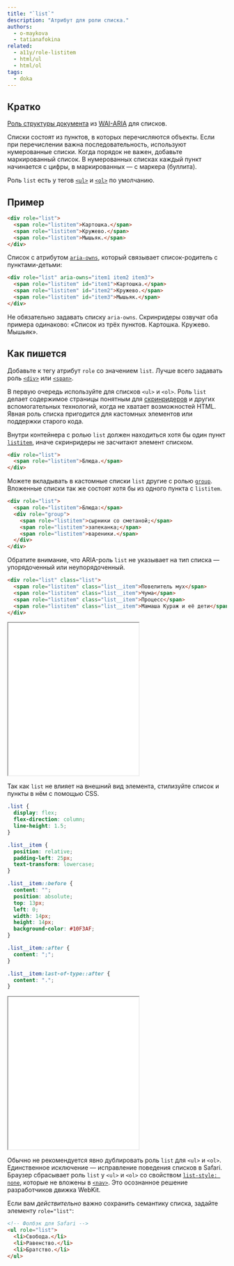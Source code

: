 ```yaml
---
title: "`list`"
description: "Атрибут для роли списка."
authors:
  - o-maykova
  - tatianafokina
related:
  - a11y/role-listitem
  - html/ul
  - html/ol
tags:
  - doka
---
```


## Кратко

[Роль структуры документа](/a11y/aria-roles/#roli-struktury-dokumenta) из [WAI-ARIA](/a11y/aria-intro/#specifikaciya) для списков.

Списки состоят из пунктов, в которых перечисляются объекты. Если при перечислении важна последовательность, используют нумерованные списки. Когда порядок не важен, добавьте маркированный список. В нумерованных списках каждый пункт начинается с цифры, в маркированных — с маркера (буллита).

Роль `list` есть у тегов [`<ul>`](/html/ul/) и [`<ol>`](/html/ol/) по умолчанию.

## Пример

```html
<div role="list">
  <span role="listitem">Картошка.</span>
  <span role="listitem">Кружево.</span>
  <span role="listitem">Мышьяк.</span>
</div>
```

Список с атрибутом [`aria-owns`](/a11y/aria-owns/), который связывает список-родитель с пунктами-детьми:

```html
<div role="list" aria-owns="item1 item2 item3">
  <span role="listitem" id="item1">Картошка.</span>
  <span role="listitem" id="item2">Кружево.</span>
  <span role="listitem" id="item3">Мышьяк.</span>
</div>
```

Не обязательно задавать списку `aria-owns`. Скринридеры озвучат оба примера одинаково: «Список из трёх пунктов. Картошка. Кружево. Мышьяк».

## Как пишется

Добавьте к тегу атрибут `role` со значением `list`. Лучше всего задавать роль [`<div>`](/html/div/) или [`<span>`](/html/span/).

В первую очередь используйте для списков `<ul>` и `<ol>`. Роль `list` делает содержимое страницы понятным для [скринридеров](/a11y/screenreaders/) и других вспомогательных технологий, когда не хватает возможностей HTML. Явная роль списка пригодится для кастомных элементов или поддержки старого кода.

Внутри контейнера с ролью `list` должен находиться хотя бы один пункт [`listitem`](/a11y/role-listitem/), иначе скринридеры не засчитают элемент списком.

```html
<div role="list">
  <span role="listitem">Блюда.</span>
</div>
```

Можете вкладывать в кастомные списки `list` другие с ролью [`group`](/a11y/role-group/). Вложенные списки так же состоят хотя бы из одного пункта с `listitem`.

```html
<div role="list">
  <span role="listitem">Блюда:</span>
  <div role="group">
    <span role="listitem">сырники со сметаной;</span>
    <span role="listitem">запеканка;</span>
    <span role="listitem">вареники.</span>
  </div>
</div>
```

Обратите внимание, что ARIA-роль `list` не указывает на тип списка — упорядоченный или неупорядоченный.

```html
<div role="list" class="list">
  <span role="listitem" class="list__item">Повелитель мух</span>
  <span role="listitem" class="list__item">Чума</span>
  <span role="listitem" class="list__item">Процесс</span>
  <span role="listitem" class="list__item">Мамаша Кураж и её дети</span>
</div>
```

<iframe title="Кастомный список по умолчанию" src="demos/list-without-styles/" height="350"></iframe>

Так как `list` не влияет на внешний вид элемента, стилизуйте список и пункты в нём с помощью CSS.

```css
.list {
  display: flex;
  flex-direction: column;
  line-height: 1.5;
}

.list__item {
  position: relative;
  padding-left: 25px;
  text-transform: lowercase;
}

.list__item::before {
  content: "";
  position: absolute;
  top: 13px;
  left: 0;
  width: 14px;
  height: 14px;
  background-color: #10F3AF;
}

.list__item::after {
  content: ";";
}

.list__item:last-of-type::after {
  content: ".";
}
```

<iframe title="Кастомный список со стилями" src="demos/list-with-styles/" height="350"></iframe>

Обычно не рекомендуется явно дублировать роль `list` для `<ul>` и `<ol>`. Единственное исключение — исправление поведения списков в Safari. Браузер сбрасывает роль `list` у `<ul>` и `<ol>` со свойством [`list-style: none`](/css/list-style/), которые не вложены в [`<nav>`](/html/nav/). Это осознанное решение разработчиков движка WebKit.

Если вам _действительно_ важно сохранить семантику списка, задайте элементу `role="list"`:

```html
<!-- Фолбэк для Safari -->
<ul role="list">
  <li>Свобода.</li>
  <li>Равенство.</li>
  <li>Братство.</li>
</ul>
```
